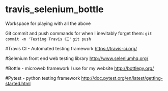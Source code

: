 # travis_selenium_bottle
Workspace for playing with all the above

Git commit and push commands for when I inevitably forget them:
`git commit -m 'Testing Travis CI'`
`git push`

#Travis CI - Automated testing framework
https://travis-ci.org/

#Selenium front end web testing library
http://www.seleniumhq.org/

#Bottle - microweb framework I use for my website
http://bottlepy.org/

#Pytest - python testing framework
http://doc.pytest.org/en/latest/getting-started.html

